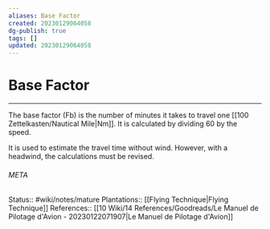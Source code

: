 ```yaml
---
aliases: Base Factor
created: 20230129064058
dg-publish: true
tags: []
updated: 20230129064058
---
```

# Base Factor
---
The base factor (Fb) is the number of minutes it takes to travel one [[100 Zettelkasten/Nautical Mile\|Nm]]. It is calculated by dividing 60 by the speed.

It is used to estimate the travel time without wind. However, with a headwind, the calculations must be revised.



###### META
Status:: #wiki/notes/mature 
Plantations:: [[Flying Technique\|Flying Technique]]
References:: [[10 Wiki/14 References/Goodreads/Le Manuel de Pilotage d'Avion - 20230122071907\|Le Manuel de Pilotage d'Avion]]
